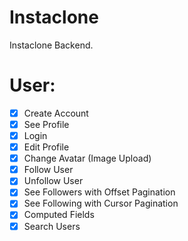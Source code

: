 # Instaclone

Instaclone Backend.

# User:

- [x] Create Account
- [x] See Profile
- [x] Login
- [x] Edit Profile
- [x] Change Avatar (Image Upload)
- [x] Follow User
- [x] Unfollow User
- [x] See Followers with Offset Pagination
- [x] See Following with Cursor Pagination
- [x] Computed Fields
- [x] Search Users
